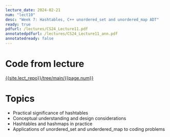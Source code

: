 ```yaml
---
lecture_date: 2024-02-21
num: "lect10"
desc: "Week 7: Hashtables, C++ unordered_set and unordered_map ADT"
ready: true
pdfurl: /lectures/CS24_Lecture11.pdf
annotatedpdfurl: /lectures/CS24_Lecture11_ann.pdf
annotatedready: false
---
```


# Code from lecture
[{{site.lect_repo}}/tree/main/{{page.num}}]({{site.lect_repo}}/tree/main/{{page.num}})

# Topics
* Practical significance of hashtables
* Conceptual understanding and design considerations
* Hashtables and hashmaps in practice
* Applications of unordered_set and underdered_map to coding problems

